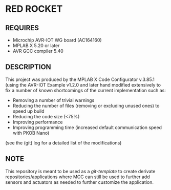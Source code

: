 # RED ROCKET

## REQUIRES
- Microchip AVR-IOT WG board (AC164160)
- MPLAB X 5.20 or later
- AVR GCC compiler 5.40

## DESCRIPTION
This project was produced by the MPLAB X Code Configurator v.3.85.1 (using
the AVR-IOT Example v1.2.0 and later hand modified extensively to fix a number
of known shortcomings of the current implementation such as:
- Removing a number of trivial warnings
- Reducing the number of files (removing or excluding unused ones) to speed up build
- Reducing the code size (<75%)
- Improving performance
- Improving programming time (increased default communication speed with PKOB Nano)

(see the (git) log for a detailed list of the modifications)

## NOTE
This repository is meant to be used as a *git-template* to create derivate
repositories/applications where MCC can still be used to further add sensors and
actuators as needed to further customize the application.

